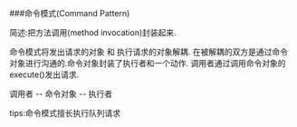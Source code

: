 ###命令模式(Command Pattern)

简述:把方法调用(method invocation)封装起来.

命令模式将发出请求的对象 和 执行请求的对象解耦.
在被解耦的双方是通过命令对象进行沟通的.命令对象封装了执行者和一个动作.
调用者通过调用命令对象的execute()发出请求.

调用者 -- 命令对象 -- 执行者

tips:命令模式擅长执行队列请求